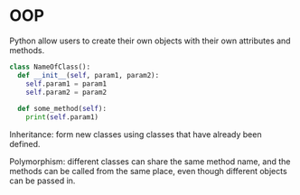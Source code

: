 # OOP
Python allow users to create their own objects with their own attributes and methods. 

```python
class NameOfClass():
  def __init__(self, param1, param2):
    self.param1 = param1
    self.param2 = param2
  
  def some_method(self):
    print(self.param1)
```

Inheritance: form new classes using classes that have already been defined. 

Polymorphism: different classes can share the same method name, and the methods can be called from the same place, even though different objects can be passed in. 

























